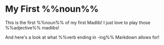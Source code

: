 My First %%noun%%
===============

This is the first %%noun%% of my first Madlib! I just love to play those %%adjective%% madlibs!

And here's a look at what %%verb ending in -ing%% Markdown allows for! 